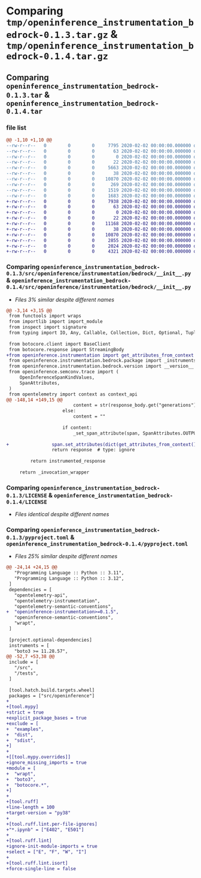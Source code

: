 # Comparing `tmp/openinference_instrumentation_bedrock-0.1.3.tar.gz` & `tmp/openinference_instrumentation_bedrock-0.1.4.tar.gz`

## Comparing `openinference_instrumentation_bedrock-0.1.3.tar` & `openinference_instrumentation_bedrock-0.1.4.tar`

### file list

```diff
@@ -1,10 +1,10 @@
--rw-r--r--   0        0        0     7795 2020-02-02 00:00:00.000000 openinference_instrumentation_bedrock-0.1.3/src/openinference/instrumentation/bedrock/__init__.py
--rw-r--r--   0        0        0       63 2020-02-02 00:00:00.000000 openinference_instrumentation_bedrock-0.1.3/src/openinference/instrumentation/bedrock/package.py
--rw-r--r--   0        0        0        0 2020-02-02 00:00:00.000000 openinference_instrumentation_bedrock-0.1.3/src/openinference/instrumentation/bedrock/py.typed
--rw-r--r--   0        0        0       22 2020-02-02 00:00:00.000000 openinference_instrumentation_bedrock-0.1.3/src/openinference/instrumentation/bedrock/version.py
--rw-r--r--   0        0        0     5663 2020-02-02 00:00:00.000000 openinference_instrumentation_bedrock-0.1.3/tests/test_instrumentor.py
--rw-r--r--   0        0        0       38 2020-02-02 00:00:00.000000 openinference_instrumentation_bedrock-0.1.3/.gitignore
--rw-r--r--   0        0        0    10870 2020-02-02 00:00:00.000000 openinference_instrumentation_bedrock-0.1.3/LICENSE
--rw-r--r--   0        0        0      269 2020-02-02 00:00:00.000000 openinference_instrumentation_bedrock-0.1.3/README.md
--rw-r--r--   0        0        0     1519 2020-02-02 00:00:00.000000 openinference_instrumentation_bedrock-0.1.3/pyproject.toml
--rw-r--r--   0        0        0     1683 2020-02-02 00:00:00.000000 openinference_instrumentation_bedrock-0.1.3/PKG-INFO
+-rw-r--r--   0        0        0     7938 2020-02-02 00:00:00.000000 openinference_instrumentation_bedrock-0.1.4/src/openinference/instrumentation/bedrock/__init__.py
+-rw-r--r--   0        0        0       63 2020-02-02 00:00:00.000000 openinference_instrumentation_bedrock-0.1.4/src/openinference/instrumentation/bedrock/package.py
+-rw-r--r--   0        0        0        0 2020-02-02 00:00:00.000000 openinference_instrumentation_bedrock-0.1.4/src/openinference/instrumentation/bedrock/py.typed
+-rw-r--r--   0        0        0       22 2020-02-02 00:00:00.000000 openinference_instrumentation_bedrock-0.1.4/src/openinference/instrumentation/bedrock/version.py
+-rw-r--r--   0        0        0    11168 2020-02-02 00:00:00.000000 openinference_instrumentation_bedrock-0.1.4/tests/test_instrumentor.py
+-rw-r--r--   0        0        0       38 2020-02-02 00:00:00.000000 openinference_instrumentation_bedrock-0.1.4/.gitignore
+-rw-r--r--   0        0        0    10870 2020-02-02 00:00:00.000000 openinference_instrumentation_bedrock-0.1.4/LICENSE
+-rw-r--r--   0        0        0     2855 2020-02-02 00:00:00.000000 openinference_instrumentation_bedrock-0.1.4/README.md
+-rw-r--r--   0        0        0     2024 2020-02-02 00:00:00.000000 openinference_instrumentation_bedrock-0.1.4/pyproject.toml
+-rw-r--r--   0        0        0     4321 2020-02-02 00:00:00.000000 openinference_instrumentation_bedrock-0.1.4/PKG-INFO
```

### Comparing `openinference_instrumentation_bedrock-0.1.3/src/openinference/instrumentation/bedrock/__init__.py` & `openinference_instrumentation_bedrock-0.1.4/src/openinference/instrumentation/bedrock/__init__.py`

 * *Files 3% similar despite different names*

```diff
@@ -3,14 +3,15 @@
 from functools import wraps
 from importlib import import_module
 from inspect import signature
 from typing import IO, Any, Callable, Collection, Dict, Optional, Tuple, TypeVar, cast
 
 from botocore.client import BaseClient
 from botocore.response import StreamingBody
+from openinference.instrumentation import get_attributes_from_context
 from openinference.instrumentation.bedrock.package import _instruments
 from openinference.instrumentation.bedrock.version import __version__
 from openinference.semconv.trace import (
     OpenInferenceSpanKindValues,
     SpanAttributes,
 )
 from opentelemetry import context as context_api
@@ -148,14 +149,15 @@
                         content = str(response_body.get("generations"))
                     else:
                         content = ""
 
                     if content:
                         _set_span_attribute(span, SpanAttributes.OUTPUT_VALUE, content)
 
+                span.set_attributes(dict(get_attributes_from_context()))
                 return response  # type: ignore
 
         return instrumented_response
 
     return _invocation_wrapper
```

### Comparing `openinference_instrumentation_bedrock-0.1.3/LICENSE` & `openinference_instrumentation_bedrock-0.1.4/LICENSE`

 * *Files identical despite different names*

### Comparing `openinference_instrumentation_bedrock-0.1.3/pyproject.toml` & `openinference_instrumentation_bedrock-0.1.4/pyproject.toml`

 * *Files 25% similar despite different names*

```diff
@@ -24,14 +24,15 @@
   "Programming Language :: Python :: 3.11",
   "Programming Language :: Python :: 3.12",
 ]
 dependencies = [
   "opentelemetry-api",
   "opentelemetry-instrumentation",
   "opentelemetry-semantic-conventions",
+  "openinference-instrumentation>=0.1.5",
   "openinference-semantic-conventions",
   "wrapt",
 ]
 
 [project.optional-dependencies]
 instruments = [
   "boto3 >= 11.28.57",
@@ -52,7 +53,38 @@
 include = [
   "/src",
   "/tests",
 ]
 
 [tool.hatch.build.targets.wheel]
 packages = ["src/openinference"]
+
+[tool.mypy]
+strict = true
+explicit_package_bases = true
+exclude = [
+  "examples",
+  "dist",
+  "sdist",
+]
+
+[[tool.mypy.overrides]]
+ignore_missing_imports = true
+module = [
+  "wrapt",
+  "boto3",
+  "botocore.*",
+]
+
+[tool.ruff]
+line-length = 100
+target-version = "py38"
+
+[tool.ruff.lint.per-file-ignores]
+"*.ipynb" = ["E402", "E501"]
+
+[tool.ruff.lint]
+ignore-init-module-imports = true
+select = ["E", "F", "W", "I"]
+
+[tool.ruff.lint.isort]
+force-single-line = false
```

